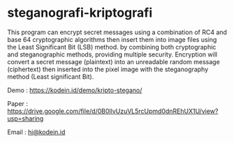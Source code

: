 # steganografi-kriptografi
This program can encrypt secret messages using a combination of RC4 and base 64 cryptographic algorithms then insert them into image files using the Least Significant Bit (LSB) method. by combining both cryptographic and steganographic methods, providing multiple security. Encryption will convert a secret message (plaintext) into an unreadable random message (ciphertext) then inserted into the pixel image with the steganography method (Least significant Bit).

Demo  : https://kodein.id/demo/kripto-stegano/

Paper : https://drive.google.com/file/d/0B0llvUzuVL5rcUpmd0dnREhUX1U/view?usp=sharing

Email : hi@kodein.id
